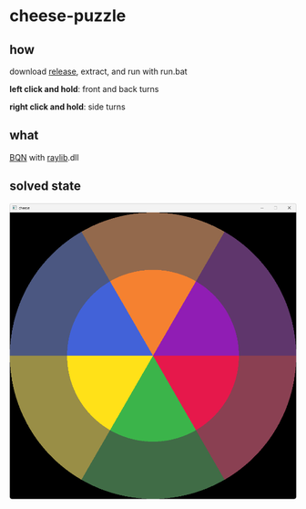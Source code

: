 # cheese-puzzle

## how

download [release](https://github.com/ozenge/cheese-puzzle/releases/download/v1/cheese-puzzle.zip), extract, and run with run.bat

**left click and hold**: front and back turns

**right click and hold**: side turns


## what

[BQN](https://mlochbaum.github.io/BQN/) with [raylib](https://www.raylib.com).dll

## solved state

![solved state](solved.png)
